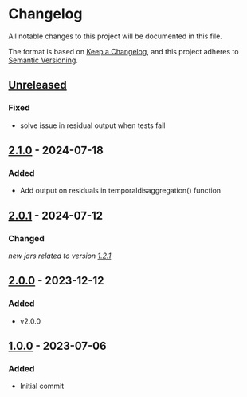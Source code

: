 # Changelog

All notable changes to this project will be documented in this file.

The format is based on [Keep a Changelog](https://keepachangelog.com/en/1.1.0/), and this project adheres
to [Semantic Versioning](https://semver.org/spec/v2.0.0.html).

## [Unreleased]

### Fixed

* solve issue in residual output when tests fail


## [2.1.0] - 2024-07-18

### Added

* Add output on residuals in temporaldisaggregation() function


## [2.0.1] - 2024-07-12

### Changed 

*new jars related to version [1.2.1](https://github.com/jdemetra/jdplus-benchmarking/releases/tag/v1.2.1)*


## [2.0.0] - 2023-12-12

### Added

* v2.0.0


## [1.0.0] - 2023-07-06

### Added

* Initial commit


[Unreleased]: https://github.com/rjdverse/rjd3bench/compare/v2.1.0...HEAD
[2.1.0]: https://github.com/rjdverse/rjd3bench/compare/v2.0.1...v2.1.0
[2.0.1]: https://github.com/rjdverse/rjd3bench/compare/v2.0.0...v2.0.1
[2.0.0]: https://github.com/rjdverse/rjd3bench/releases/tag/v1.0.0...2.0.0
[1.0.0]: https://github.com/rjdverse/rjd3bench/releases/tag/v1.0.0

